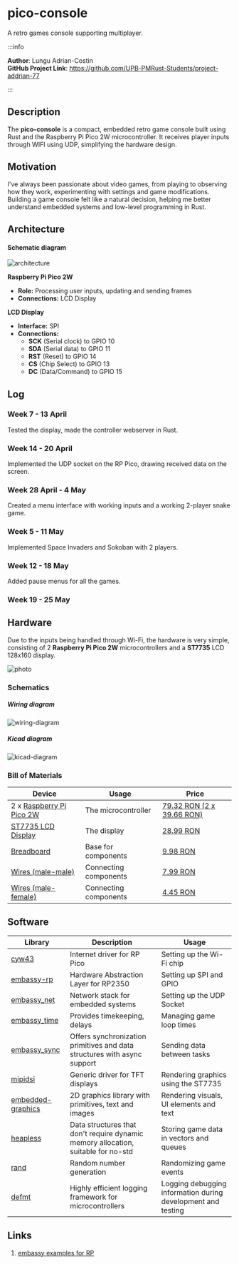# pico-console
A retro games console supporting multiplayer.

:::info 

**Author**: Lungu Adrian-Costin \
**GitHub Project Link**: https://github.com/UPB-PMRust-Students/project-addrian-77

:::

## Description

The **pico-console** is a compact, embedded retro game console built using Rust and the Raspberry Pi Pico 2W microcontroller. It receives player inputs through WIFI using UDP, simplifying the hardware design.

## Motivation

I've always been passionate about video games, from playing to observing how they work, experimenting with settings and game modifications. Building a game console felt like a natural decision, helping me better understand embedded systems and low-level programming in Rust.

## Architecture 
#### Schematic diagram
![architecture](./architecture-diagram.webp)

**Raspberry Pi Pico 2W**
 - **Role:** Processing user inputs, updating and sending frames
 - **Connections:** LCD Display

**LCD Display**
 - **Interface:** SPI
 - **Connections:** 
    - **SCK** (Serial clock) to GPIO 10
    - **SDA** (Serial data) to GPIO 11
    - **RST** (Reset) to GPIO 14 
    - **CS** (Chip Select) to GPIO 13
    - **DC** (Data/Command) to GPIO 15
## Log

<!-- write every week your progress here -->

### Week 7 - 13 April
Tested the display, made the controller webserver in Rust.
### Week 14 - 20 April
Implemented the UDP socket on the RP Pico, drawing received data on the screen.
### Week 28 April - 4 May
Created a menu interface with working inputs and a working 2-player snake game.
### Week 5 - 11 May
Implemented Space Invaders and Sokoban with 2 players.
### Week 12 - 18 May
Added pause menus for all the games.
### Week 19 - 25 May

## Hardware

Due to the inputs being handled through Wi-Fi, the hardware is very simple, consisting of 2 **Raspberry Pi Pico 2W** microcontrollers and a **ST7735** LCD 128x160 display.

![photo](./photo.webp)

### Schematics

##### Wiring diagram
![wiring-diagram](./wiring_diagram.webp)


##### Kicad diagram
![kicad-diagram](./pico-console.svg)


### Bill of Materials

<!-- Fill out this table with all the hardware components that you might need.

The format is 
```
| [Device](link://to/device) | This is used ... | [price](link://to/store) |

```

-->

| Device | Usage | Price |
|--------|--------|-------|
| 2 x [Raspberry Pi Pico 2W](https://datasheets.raspberrypi.com/picow/pico-2-w-datasheet.pdf) | The microcontroller | [79.32 RON (2 x 39.66 RON)](https://www.optimusdigital.ro/ro/placi-raspberry-pi/13327-raspberry-pi-pico-2-w.html) |
| [ST7735 LCD Display](https://www.displayfuture.com/Display/datasheet/controller/ST7735.pdf) | The display | [28.99 RON](https://www.optimusdigital.ro/en/lcds/1311-modul-lcd-spi-de-18-128x160.html) |
| [Breadboard](https://www.optimusdigital.ro/en/breadboards/8-breadboard-hq-830-points.html) | Base for components | [9.98 RON](https://www.optimusdigital.ro/en/breadboards/8-breadboard-hq-830-points.html) |
| [Wires (male-male)](https://www.optimusdigital.ro/en/wires-with-connectors/12-breadboard-jumper-wire-set.html) | Connecting components | [7.99 RON](https://www.optimusdigital.ro/en/wires-with-connectors/12-breadboard-jumper-wire-set.html) |
| [Wires (male-female)](https://www.optimusdigital.ro/en/all-products/876-15-cm-male-female-wires-10p.html) | Connecting components | [4.45 RON](https://www.optimusdigital.ro/en/all-products/876-15-cm-male-female-wires-10p.html) |

## Software

| Library | Description | Usage |
|---------|-------------|-------|
| [cyw43](https://docs.rs/cyw43) | Internet driver for RP Pico | Setting up the Wi-Fi chip |
| [embassy-rp](https://crates.io/crates/embassy-rp) | Hardware Abstraction Layer for RP2350 | Setting up SPI and GPIO |
| [embassy_net](https://crates.io/crates/embassy-net) | Network stack for embedded systems | Setting up the UDP Socket |
| [embassy_time](https://crates.io/crates/embassy-time) | Provides timekeeping, delays | Managing game loop times |
| [embassy_sync](https://crates.io/crates/embassy-sync) | Offers synchronization primitives and data structures with async support | Sending data between tasks |
| [mipidsi](https://crates.io/crates/mipidsi) | Generic driver for TFT displays | Rendering graphics using the ST7735 |
| [embedded-graphics](https://crates.io/crates/embedded-graphics) | 2D graphics library with primitives, text and images | Rendering visuals, UI elements and text |
| [heapless](https://crates.io/crates/heapless) | Data structures that don't require dynamic memory allocation, suitable for no-std | Storing game data in vectors and queues |
| [rand](https://crates.io/crates/rand) | Random number generation | Randomizing game events |
| [defmt](https://crates.io/crates/defmt) | Highly efficient logging framework for microcontrollers | Logging debugging information during development and testing |


## Links

<!-- Add a few links that inspired you and that you think you will use for your project -->

1. [embassy examples for RP](https://github.com/embassy-rs/embassy/tree/main/examples)
